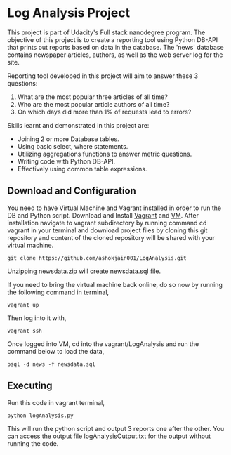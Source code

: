 Log Analysis Project
====================
This project is part of Udacity's Full stack nanodegree program.
The objective of this project is to create a reporting tool using Python DB-API that prints out reports based on data in the database.
The 'news' database contains newspaper articles, authors, as well as the web server log for the site.

Reporting tool developed in this project will aim to answer these 3 questions:
1. What are the most popular three articles of all time?
2. Who are the most popular article authors of all time?
3. On which days did more than 1% of requests lead to errors?

Skills learnt and demonstrated in this project are:
* Joining 2 or more Database tables.
* Using basic select, where statements.
* Utilizing aggregations functions to answer metric questions.
* Writing code with Python DB-API.
* Effectively using common table expressions.

## Download and Configuration
You need to have Virtual Machine and Vagrant installed in order to run the DB and Python script.
Download and Install [Vagrant](https://www.vagrantup.com/downloads.html) and [VM](https://www.virtualbox.org/wiki/Downloads).
After installation navigate to vagrant subdirectory by running command cd vagrant in your terminal and download project files by cloning this git repository and content of the cloned repository will be shared with your virtual machine.
```
git clone https://github.com/ashokjain001/LogAnalysis.git
```
 Unzipping newsdata.zip will create newsdata.sql file.

If you need to bring the virtual machine back online, do so now by running the following command in terminal,
```
vagrant up
 ```
 Then log into it with,
 ```
 vagrant ssh
 ```
 Once logged into VM, cd into the vagrant/LogAnalysis
and run the command below to load the data,
```
psql -d news -f newsdata.sql
```
## Executing
Run this code in vagrant terminal,
```
python logAnalysis.py
```
This will run the python script and output 3 reports one after the other. You can access the output file logAnalysisOutput.txt for the output without running the code.